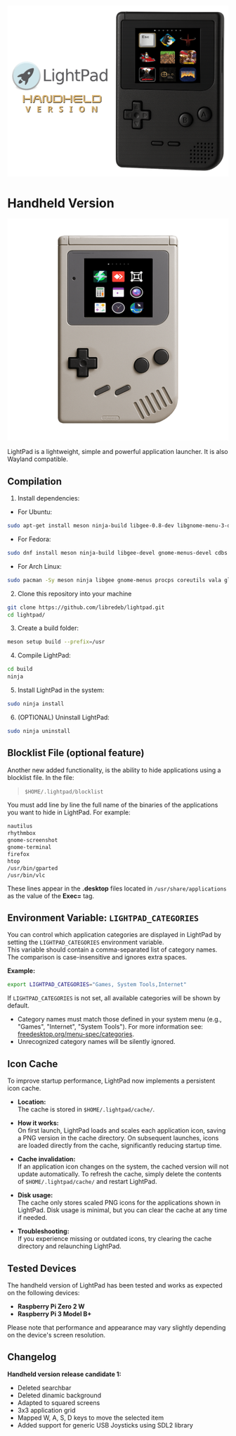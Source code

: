 ![LightPad](logo.png)
# Handheld Version

![handheld running LightPad](handheld.png)

LightPad is a lightweight, simple and powerful application launcher. It is also Wayland compatible.

## Compilation

  1. Install dependencies:
  * For Ubuntu:
  ```sh
  sudo apt-get install meson ninja-build libgee-0.8-dev libgnome-menu-3-dev cdbs procps coreutils valac libvala-*-dev libglib2.0-dev libgtk-3-dev libsdl2-dev python3 python3-wheel python3-setuptools gnome-menus
  ```
  * For Fedora:
  ```sh
  sudo dnf install meson ninja-build libgee-devel gnome-menus-devel cdbs procps coreutils vala libvala-devel glib-devel gtk3-devel sdl2-compat-devel python3 python3-wheel python3-setuptools gnome-menus
  ```
  * For Arch Linux:
  ```sh
  sudo pacman -Sy meson ninja libgee gnome-menus procps coreutils vala glib2 gdk-pixbuf2 gtk3 sdl2-compat python python-wheel python-setuptools
  ```
  2. Clone this repository into your machine
  ```sh
  git clone https://github.com/libredeb/lightpad.git
  cd lightpad/
  ```
  3. Create a build folder:
  ```sh
  meson setup build --prefix=/usr
  ```
  4. Compile LightPad:
  ```sh
  cd build
  ninja
  ```
  5. Install LightPad in the system:
  ```sh
  sudo ninja install
  ```
  6. (OPTIONAL) Uninstall LightPad:
  ```sh
  sudo ninja uninstall
  ```

## Blocklist File (optional feature)

Another new added functionality, is the ability to hide applications using a blocklist file. In the file:
> `$HOME/.lightpad/blocklist`

You must add line by line the full name of the binaries of the applications you want to hide in LightPad. For example:
```
nautilus
rhythmbox
gnome-screenshot
gnome-terminal
firefox
htop
/usr/bin/gparted
/usr/bin/vlc
```

These lines appear in the **.desktop** files located in `/usr/share/applications` as the value of the **Exec=** tag.

## Environment Variable: `LIGHTPAD_CATEGORIES`

You can control which application categories are displayed in LightPad by setting the `LIGHTPAD_CATEGORIES` environment variable.  
This variable should contain a comma-separated list of category names. The comparison is case-insensitive and ignores extra spaces.

**Example:**
```sh
export LIGHTPAD_CATEGORIES="Games, System Tools,Internet"
```

If `LIGHTPAD_CATEGORIES` is not set, all available categories will be shown by default.

- Category names must match those defined in your system menu (e.g., "Games", "Internet", "System Tools"). For more information see: [freedesktop.org/menu-spec/categories](https://specifications.freedesktop.org/menu-spec/latest/category-registry.html).
- Unrecognized category names will be silently ignored.

## Icon Cache

To improve startup performance, LightPad now implements a persistent icon cache.

- **Location:**  
  The cache is stored in `$HOME/.lightpad/cache/`.

- **How it works:**  
  On first launch, LightPad loads and scales each application icon, saving a PNG version in the cache directory. On subsequent launches, icons are loaded directly from the cache, significantly reducing startup time.

- **Cache invalidation:**  
  If an application icon changes on the system, the cached version will not update automatically. To refresh the cache, simply delete the contents of `$HOME/.lightpad/cache/` and restart LightPad.

- **Disk usage:**  
  The cache only stores scaled PNG icons for the applications shown in LightPad. Disk usage is minimal, but you can clear the cache at any time if needed.

- **Troubleshooting:**  
  If you experience missing or outdated icons, try clearing the cache directory and relaunching LightPad.


## Tested Devices

The handheld version of LightPad has been tested and works as expected on the following devices:

- **Raspberry Pi Zero 2 W**
- **Raspberry Pi 3 Model B+**

Please note that performance and appearance may vary slightly depending on the device's screen resolution.

## Changelog

**Handheld version release candidate 1:**
* Deleted searchbar
* Deleted dinamic background
* Adapted to squared screens
* 3x3 application grid
* Mapped W, A, S, D keys to move the selected item
* Added support for generic USB Joysticks using SDL2 library
